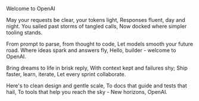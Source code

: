 Welcome to OpenAI

May your requests be clear, your tokens light,
Responses fluent, day and night.
You sailed past storms of tangled calls,
Now docked where simpler tooling stands.

From prompt to parse, from thought to code,
Let models smooth your future road.
Where ideas spark and answers fly,
Hello, builder - welcome to OpenAI.

Bring dreams to life in brisk reply,
With context kept and failures shy;
Ship faster, learn, iterate,
Let every sprint collaborate.

Here's to clean design and gentle scale,
To docs that guide and tests that hail,
To tools that help you reach the sky -
New horizons, OpenAI.